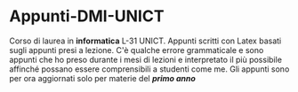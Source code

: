 # Appunti-DMI-UNICT

Corso di laurea in  **informatica** L-31 UNICT.
Appunti scritti con Latex basati sugli appunti presi a lezione. C'è qualche errore grammaticale e sono appunti che ho preso durante i mesi di lezioni e interpretato il più possibile affinché possano essere comprensibili a studenti come me. Gli appunti sono per ora aggiornati solo per materie del ***primo anno***
